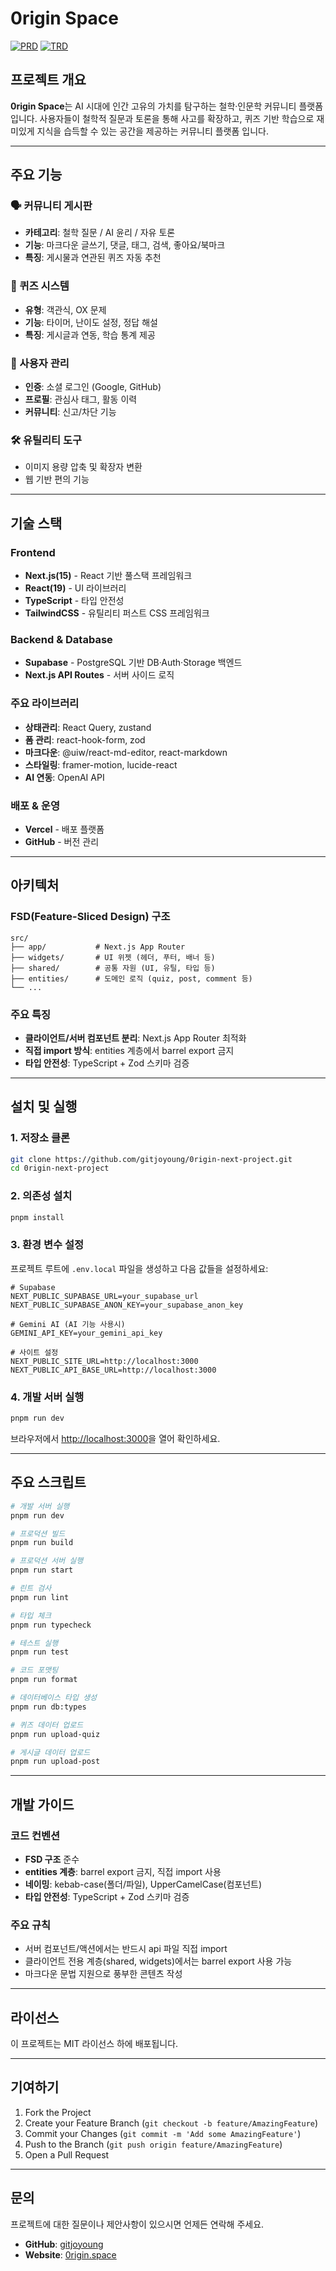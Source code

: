 # 0rigin Space

[![PRD](https://img.shields.io/badge/📋_PRD-제품_요구사항-blue?style=for-the-badge)](./PRD.md) [![TRD](https://img.shields.io/badge/⚙️_TRD-기술_요구사항-green?style=for-the-badge)](./TRD.md)

## 프로젝트 개요

**0rigin Space**는 AI 시대에 인간 고유의 가치를 탐구하는 철학·인문학 커뮤니티 플랫폼입니다. 사용자들이 철학적 질문과 토론을 통해 사고를 확장하고, 퀴즈 기반 학습으로 재미있게 지식을 습득할 수 있는 공간을 제공하는 커뮤니티 플랫폼 입니다.

---

## 주요 기능

### 🗣️ 커뮤니티 게시판

- **카테고리**: 철학 질문 / AI 윤리 / 자유 토론
- **기능**: 마크다운 글쓰기, 댓글, 태그, 검색, 좋아요/북마크
- **특징**: 게시물과 연관된 퀴즈 자동 추천

### 🧠 퀴즈 시스템

- **유형**: 객관식, OX 문제
- **기능**: 타이머, 난이도 설정, 정답 해설
- **특징**: 게시글과 연동, 학습 통계 제공

### 👤 사용자 관리

- **인증**: 소셜 로그인 (Google, GitHub)
- **프로필**: 관심사 태그, 활동 이력
- **커뮤니티**: 신고/차단 기능

### 🛠️ 유틸리티 도구

- 이미지 용량 압축 및 확장자 변환
- 웹 기반 편의 기능

---

## 기술 스택

### Frontend

- **Next.js(15)** - React 기반 풀스택 프레임워크
- **React(19)** - UI 라이브러리
- **TypeScript** - 타입 안전성
- **TailwindCSS** - 유틸리티 퍼스트 CSS 프레임워크

### Backend & Database

- **Supabase** - PostgreSQL 기반 DB·Auth·Storage 백엔드
- **Next.js API Routes** - 서버 사이드 로직

### 주요 라이브러리

- **상태관리**: React Query, zustand
- **폼 관리**: react-hook-form, zod
- **마크다운**: @uiw/react-md-editor, react-markdown
- **스타일링**: framer-motion, lucide-react
- **AI 연동**: OpenAI API

### 배포 & 운영

- **Vercel** - 배포 플랫폼
- **GitHub** - 버전 관리

---

## 아키텍처

### FSD(Feature-Sliced Design) 구조

```
src/
├── app/           # Next.js App Router
├── widgets/       # UI 위젯 (헤더, 푸터, 배너 등)
├── shared/        # 공통 자원 (UI, 유틸, 타입 등)
├── entities/      # 도메인 로직 (quiz, post, comment 등)
└── ...
```

### 주요 특징

- **클라이언트/서버 컴포넌트 분리**: Next.js App Router 최적화
- **직접 import 방식**: entities 계층에서 barrel export 금지
- **타입 안전성**: TypeScript + Zod 스키마 검증

---

## 설치 및 실행

### 1. 저장소 클론

```bash
git clone https://github.com/gitjoyoung/0rigin-next-project.git
cd 0rigin-next-project
```

### 2. 의존성 설치

```bash
pnpm install
```

### 3. 환경 변수 설정

프로젝트 루트에 `.env.local` 파일을 생성하고 다음 값들을 설정하세요:

```env
# Supabase
NEXT_PUBLIC_SUPABASE_URL=your_supabase_url
NEXT_PUBLIC_SUPABASE_ANON_KEY=your_supabase_anon_key

# Gemini AI (AI 기능 사용시)
GEMINI_API_KEY=your_gemini_api_key

# 사이트 설정
NEXT_PUBLIC_SITE_URL=http://localhost:3000
NEXT_PUBLIC_API_BASE_URL=http://localhost:3000
```

### 4. 개발 서버 실행

```bash
pnpm run dev
```

브라우저에서 [http://localhost:3000](http://localhost:3000)을 열어 확인하세요.

---

## 주요 스크립트

```bash
# 개발 서버 실행
pnpm run dev

# 프로덕션 빌드
pnpm run build

# 프로덕션 서버 실행
pnpm run start

# 린트 검사
pnpm run lint

# 타입 체크
pnpm run typecheck

# 테스트 실행
pnpm run test

# 코드 포맷팅
pnpm run format

# 데이터베이스 타입 생성
pnpm run db:types

# 퀴즈 데이터 업로드
pnpm run upload-quiz

# 게시글 데이터 업로드
pnpm run upload-post
```

---

## 개발 가이드

### 코드 컨벤션

- **FSD 구조** 준수
- **entities 계층**: barrel export 금지, 직접 import 사용
- **네이밍**: kebab-case(폴더/파일), UpperCamelCase(컴포넌트)
- **타입 안전성**: TypeScript + Zod 스키마 검증

### 주요 규칙

- 서버 컴포넌트/액션에서는 반드시 api 파일 직접 import
- 클라이언트 전용 계층(shared, widgets)에서는 barrel export 사용 가능
- 마크다운 문법 지원으로 풍부한 콘텐츠 작성

---

## 라이선스

이 프로젝트는 MIT 라이선스 하에 배포됩니다.

---

## 기여하기

1. Fork the Project
2. Create your Feature Branch (`git checkout -b feature/AmazingFeature`)
3. Commit your Changes (`git commit -m 'Add some AmazingFeature'`)
4. Push to the Branch (`git push origin feature/AmazingFeature`)
5. Open a Pull Request

---

## 문의

프로젝트에 대한 질문이나 제안사항이 있으시면 언제든 연락해 주세요.

- **GitHub**: [gitjoyoung](https://github.com/gitjoyoung)
- **Website**: [0rigin.space](https://0rigin.space)
